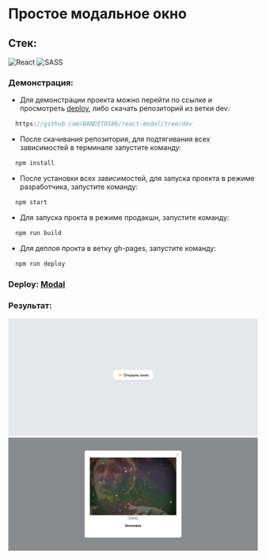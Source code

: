 # Простое модальное окно

## Стек: 
![React](https://img.shields.io/badge/react-%2320232a.svg?style=for-the-badge&logo=react&logoColor=%2361DAFB) ![SASS](https://img.shields.io/badge/SASS-hotpink.svg?style=for-the-badge&logo=SASS&logoColor=white)

### Демонстрация:

* Для демонстрации проекта можно перейти по ссылке и просмотреть [deploy](https://banditos86.github.io/react-modal/ "Modal"), либо скачать репозиторий из ветки dev:
```javascript
  https://github.com/BANDITOS86/react-modal/tree/dev
```
* После скачивания репозитория, для подтягивания всех зависимостей в терминале запустите команду:
```javascript
  npm install
```
* После установки всех зависимостей, для запуска проекта в режиме разработчика, запустите команду:
```javascript
  npm start
```
* Для запуска прокта в режиме продакшн, запустите команду:
```javascript
  npm run build
```
* Для деплоя прокта в ветку gh-pages, запустите команду:
```javascript
  npm run deploy
```

### Deploy: [Modal](https://banditos86.github.io/react-modal/ "Modal")

### Результат:
[![Modal button](https://github.com/BANDITOS86/my-img/blob/main/modal-button.png?raw=true)](https://banditos86.github.io/react-modal/)
[![Modal view](https://github.com/BANDITOS86/my-img/blob/main/modal-view.png?raw=true)](https://banditos86.github.io/react-modal/)